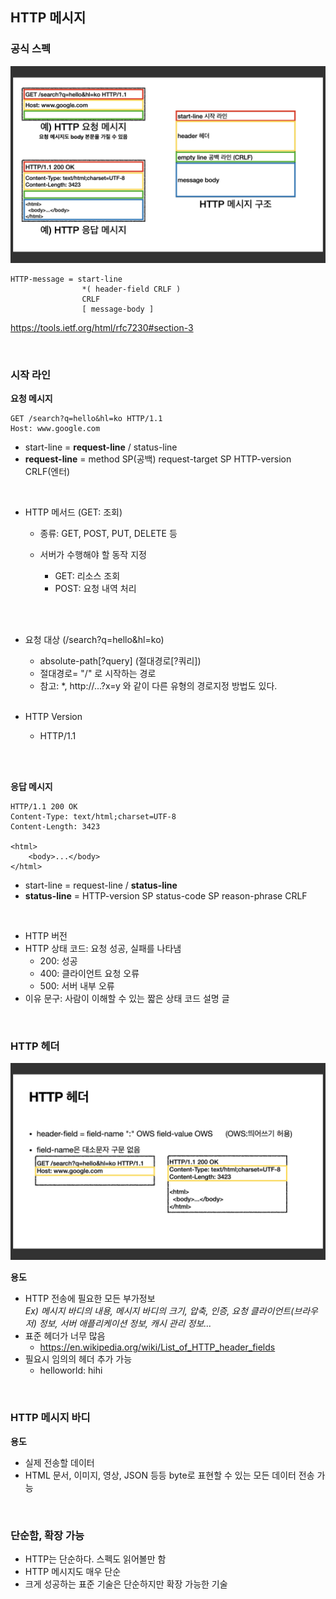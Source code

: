 ## HTTP 메시지

### 공식 스펙

![HTTP_메시지_구조](../Images/HTTP_메시지_구조.png)

    HTTP-message = start-line
                    *( header-field CRLF )
                    CRLF
                    [ message-body ]
https://tools.ietf.org/html/rfc7230#section-3

<br>

### 시작 라인
<strong>요청 메시지</strong>

    GET /search?q=hello&hl=ko HTTP/1.1
    Host: www.google.com


* start-line = <strong>request-line</strong> / status-line
* <strong>request-line</strong> = method SP(공백) request-target SP HTTP-version CRLF(엔터)

<br>

* HTTP 메서드 (GET: 조회)
  * 종류: GET, POST, PUT, DELETE 등
  * 서버가 수행해야 할 동작 지정
      * GET: 리소스 조회
      * POST: 요청 내역 처리 
    
      <br><br>

* 요청 대상 (/search?q=hello&hl=ko)
  * absolute-path[?query] (절대경로[?쿼리]) 
  * 절대경로= "/" 로 시작하는 경로 
  * 참고: *, http://...?x=y 와 같이 다른 유형의 경로지정 방법도 있다.
   <br><br>
  

* HTTP Version
  * HTTP/1.1

<br><br>

<strong>응답 메시지</strong>

    HTTP/1.1 200 OK
    Content-Type: text/html;charset=UTF-8 
    Content-Length: 3423

    <html> 
        <body>...</body>
    </html>

* start-line = request-line / <strong>status-line</strong>
* <strong>status-line</strong> = HTTP-version SP status-code SP reason-phrase CRLF

<br>

* HTTP 버전 
* HTTP 상태 코드: 요청 성공, 실패를 나타냄 
  * 200: 성공 
  * 400: 클라이언트 요청 오류 
  * 500: 서버 내부 오류
* 이유 문구: 사람이 이해할 수 있는 짧은 상태 코드 설명 글

<br>

### HTTP 헤더 

![HTTP헤더](../Images/HTTP헤더.png)

<strong>용도</strong>

* HTTP 전송에 필요한 모든 부가정보 <br>
<em>Ex) 메시지 바디의 내용, 메시지 바디의 크기, 압축, 인증, 요청 클라이언트(브라우저) 정보,
서버 애플리케이션 정보, 캐시 관리 정보...</em> 
* 표준 헤더가 너무 많음
  * https://en.wikipedia.org/wiki/List_of_HTTP_header_fields
* 필요시 임의의 헤더 추가 가능 
  * helloworld: hihi

<br>

### HTTP 메시지 바디

<strong>용도</strong>

* 실제 전송할 데이터 
* HTML 문서, 이미지, 영상, JSON 등등 byte로 표현할 수 있는 모든 데이터 전송 가능

<br>

### 단순함, 확장 가능

* HTTP는 단순하다. 스펙도 읽어볼만 함 
* HTTP 메시지도 매우 단순 
* 크게 성공하는 표준 기술은 단순하지만 확장 가능한 기술